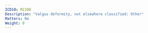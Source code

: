 ```yaml
---
ICD10: M2108
Description: "Valgus deformity, not elsewhere classified: Other"
Matters: No
Weight: 0
---
```


